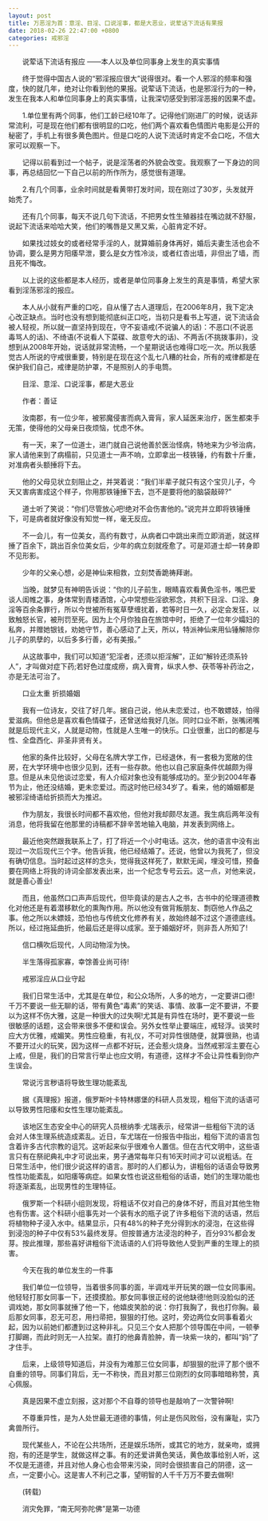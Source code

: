 ```yaml
---
layout: post
title: 万恶淫为首：意淫、目淫、口说淫事，都是大恶业，说荤话下流话有果报
date: 2018-02-26 22:47:00 +0800
categories: 戒邪淫
---
```


　　说荤话下流话有报应 ——本人以及单位同事身上发生的真实事情
　　终于觉得中国古人说的“邪淫报应很大”说得很对。看一个人邪淫的频率和强度，快的就几年，绝对让你看到他的果报。说荤话下流话，也是邪淫行为的一种，发生在我本人和单位同事身上的真实事情，让我深切感受到邪淫恶报的因果不虚。
　　1.单位里有两个同事，他们工龄已经10年了。记得他们刚进厂的时候，说话非常流利，可是现在他们都有很明显的口吃，他们两个喜欢看色情图片电影是公开的秘密了，手机上有很多黄色图片。但是口吃的人说下流话时肯定不会口吃，不信大家可以观察一下。
　　记得以前看到过一个帖子，说是淫荡者的外貌会改变。我观察了一下身边的同事，再总结回忆一下自己以前的所作所为，感觉很有道理。
　　2.有几个同事，业余时间就是看黄带打发时间，现在刚过了30岁，头发就开始秃了。
　　还有几个同事，每天不说几句下流话，不把男女性生殖器挂在嘴边就不舒服，说起下流话来哈哈大笑，他们的嘴唇是又黑又紫，心脏肯定不好。
　　如果找过妓女的或者经常手淫的人，就算婚前身体再好，婚后夫妻生活也会不协调，要么是男方阳痿早泄，要么是女方性冷淡，或者红杏出墙，非但出了墙，而且死不悔改。
　　以上说的这些都是本人经历，或者是单位同事身上发生的真是事情，希望大家看到淫荡邪淫的报应。
　　本人从小就有严重的口吃，自从懂了古人道理后，在2006年8月，我下定决心改正缺点。当时也没有想到能彻底纠正口吃，当初只是看书上写道，说下流话会被人轻视，所以就一直坚持到现在，守不妄语戒(不说骗人的话)：不恶口(不说恶毒骂人的话)、不绮语(不说看人下菜碟、故意夸大的话)、不两舌(不挑拨事非)，没想到从2008年开始，说话就非常流畅，一个星期说话也难得口吃一次。所以我感觉古人所说的守戒很重要，特别是在现在这个乱七八糟的社会，所有的戒律都是在保护我们自己，戒律是防护罩，不是照别人的手电筒。
　　目淫、意淫、口说淫事，都是大恶业
　　作者：善证
　　汝南郡，有一位少年，被邪魔侵害而病入膏肓，家人延医来治疗，医生都束手无策，使得他的父母亲日夜烦恼，忧虑不休。
　　有一天，来了一位道士，进门就自己说他善於医治怪病，特地来为少爷治病，家人请他来到了病榻前，只见道士一声不响，立即拿出一枝铁锤，约有数十斤重，对准病者头额捶将下去。
　　他的父母见状立刻阻止之，并哭着说：“我们半辈子就只有这个宝贝儿子，今天又害病害成这个样子，你用那铁锤捶下去，岂不是要将他的脑袋敲碎?”
　　道士听了笑说：“你们尽管放心吧!绝对不会伤害他的。”说完并立即将铁锤捶下，可是病者就好像没有知觉一样，毫无反应。
　　不一会儿，有一位美女，高约有数寸，从病者口中跳出来而立即消逝，就这样捶了百余下，跳出百余位美女后，少年的病立刻就痊愈了。可是邓道士却一转身即不见形影。
　　少年的父亲心想，必是神仙来相救，立刻焚香跪祷拜谢。
　　当晚，就梦见有神明告诉说：“你的儿子前生，眼睛喜欢看黄色淫书，嘴巴爱谈人闺帷之事，身体常到青楼酒馆，心中常想些淫欲邪念，共积下目淫、口淫、身淫等百余条罪行，所以今世被所有冤草孽缠扰着，若等时日一久，必定会发狂，以致触怒长官，被刑罚至死。因为上个月你独自在旅馆中时，拒绝了一位年少孀妇的私奔，并赠她银钱，劝她守节，善心感动了上天，所以，特派神仙来用仙锤解除你儿子的夙孽的，以后多多行善，必有美报。”
　　从这故事中，我们可以知道“犯淫者，还须以拒淫解”，正如“解铃还须系铃人”，才叫做对症下药;若好色过度成痨，病入膏育，纵求人参、茯苓等补药治之，亦是无法可治了。
　　口业太重 折损婚姻
　　我有一位诗友，交往了好几年。据自己说，他从未恋爱过，也不敢嫖妓，怕得爱滋病。但他总是喜欢看色情碟子，还曾送给我好几张。同时口业不断，张嘴闭嘴就是后现代主义，人就是动物，性就是人生唯一的快乐。口业很重，出口的都是与性、全盘西化、非圣非贤有关。
　　他家的条件比较好，父母在名牌大学工作，已经退休，有一套极为宽敞的住房，在大学环境中也很少见到，还有一些存款。他也以自己家庭条件优越颇为得意。但是从未见他谈过恋爱，有人介绍对象也没有能够成功的。至少到2004年春节为止，他还没结婚，更未恋爱过。而这时他已经34岁了。看来，他的婚姻都是被邪淫绮语给折损而大为推迟。
　　作为朋友，我很长时间都不喜欢他，但他对我却颇尽友道。我生病后两年没有消息，他将我留在他那里的诗稿都不辞辛苦地输入电脑，并发表到网络上。
　　最近他突然跟我联系上了，打了将近一个小时电话。这次，他的语言中没有出现过一次后现代三个字。他告诉我，他已经结婚了。还说，他曾以为我死了，但没有确切信息。当时起过这样的念头，觉得我这样死了，默默无闻，埋没可惜，预备要在网络上将我的诗词全部发表出来，出一个纪念专号云云。这一点，对他来说，就是善心善业!
　　而且，他虽然口口声声后现代，但毕竟读的是古人之书，古书中的伦理道德教化对他还是有着潜移默化的熏陶作用。所以他没有做背叛朋友、剽窃他人作品之事。他之所以未嫖妓，恐怕也与传统文化修养有关，故始终越不过这个道德底线。所以，经过拖延曲折，他最后还是得以成家。至于婚姻好坏，则非吾人所知了!
　　信口横吹后现代，人同动物淫为快。
　　半生落得孤家寡，幸馀善业尚可待!
　　戒邪淫应从口业守起
　　我们日常生活中，尤其是在单位，和公众场所，人多的地方，一定要讲口德!千万不要说一些无聊的话，带有黄色“毒素”的笑话、事情、故事一定不要讲，不要以为这样不伤大雅，这是一种很大的过失啊!尤其是有异性在场时，更不要说一些很敏感的话题，这会带来很多不便和误会。另外女性举止要端庄，戒轻浮。谈笑时应大方优雅，戒媚笑。男性应稳重，有礼仪，不可对异性很随便，就算很熟，也请不要开过火的玩笑，因为这样一点都不好玩，还会惹火烧身。当然戒邪淫主要在心上戒，但是，我们的日常言行举止也应文明，有道德，这样才不会让异性看到你产生误会。
　　常说污言秽语将导致生理功能紊乱
　　据《真理报》报道，俄罗斯叶卡特林娜堡的科研人员发现，粗俗下流的话语可以导致男性阳痿和女性生理功能紊乱。
　　该地区生态安全中心的研究人员根纳季·尤瑞表示，经常讲一些粗俗下流的话会对人体生理系统造成紊乱。近日，车尤瑞在一份报告中指出，粗俗下流的语言包含着许多古代宗教的诅咒。这听起来似乎很难令人置信。但在古代文明中，这些语言只有在祭祀典礼中才可说出来，男子通常每年只有16天时间才可以说粗话。在日常生活中，他们很少说这样的语言。那时的人们都认为，讲粗俗的话语会导致男性性功能紊乱，如阳痿等病症。如果女性也说这些粗俗的话语，她们的生理功能也将逐渐紊乱，出现男性的生理特征。
　　俄罗斯一个科研小组则发现，将粗话不仅对自己的身体不好，而且对其他生物也有伤害。这个科研小组事先对一个装有水的瓶子说了许多粗俗下流的话语，然后将植物种子浸入水中。结果显示，只有48%的种子充分得到水的浸泡，在这些得到浸泡的种子中仅有53%最终发芽。但按普通方法浸泡的种子，百分93%都会发芽。按此推理，那些喜好讲粗俗下流话语的人们将导致他人受到严重的生理上的损害。
　　今天在我的单位发生的一件事
　　我们单位一位领导，当着很多同事的面，半调戏半开玩笑的跟一位女同事闹。他轻轻打那女同事一下，还摸摸脸。那女同事很正经的说他缺德!他则没脸似的还调戏她，那女同事就捶了他一下，他嬉皮笑脸的说：你打我胸了，我也打你胸。最后那女同事，忍无可忍，用扫帚把，狠狠的打他。这时，旁边两位女同事看着火起，因为以前她们都遭到过这种非礼。只见三个女人把那个领导围在中间，一顿拳打脚踢，而此时则无一人拉架。直打的他鼻青脸肿，青一块紫一块的，都叫“妈”了才住手。
　　后来，上级领导知道后，并没有为难那三位女同事，却狠狠的批评了那个很不自重的领导。同事们背后，无一不称快，而且对那三位刚烈的女同事暗暗称赞，真心佩服。
　　真是因果不虚立刻报，这对那个不自尊的领导也是敲响了一次警钟啊!
　　不尊重异性，是为人处世最无道德的事情，何止是伤风败俗，没有廉耻，实乃禽兽所行。
　　现代某些人，不论在公共场所，还是娱乐场所，或其它的地方，就亲吻，或拥抱，有的还是学生，就做这样之事。有的还爱讲黄色笑话，黄色故事给别人听，这不仅是无道德，并且对他人身心也会带来污染，同时会很损害自己的阴德，这一点，一定要小心。这是害人不利己之事，望明智的人千千万万不要去做啊!
　　(转载)
　　消灾免罪，“南无阿弥陀佛”是第一功德